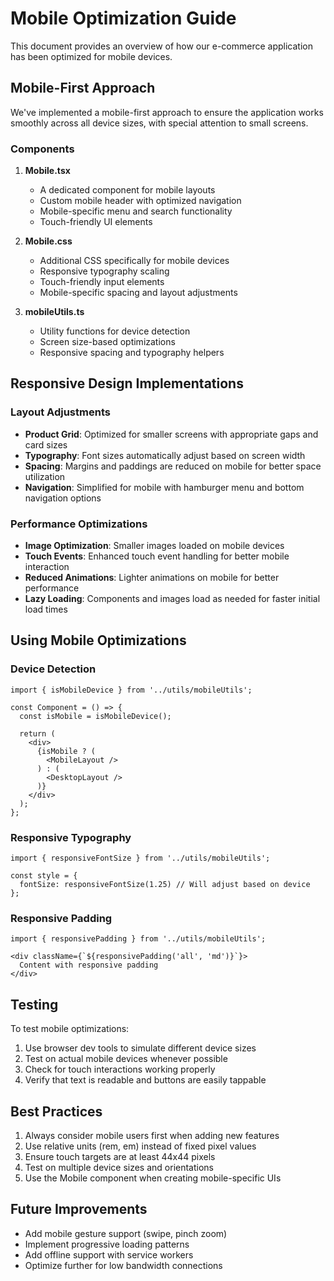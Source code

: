 # Mobile Optimization Guide

This document provides an overview of how our e-commerce application has been optimized for mobile devices.

## Mobile-First Approach

We've implemented a mobile-first approach to ensure the application works smoothly across all device sizes, with special attention to small screens.

### Components

1. **Mobile.tsx**
   - A dedicated component for mobile layouts
   - Custom mobile header with optimized navigation
   - Mobile-specific menu and search functionality
   - Touch-friendly UI elements

2. **Mobile.css**
   - Additional CSS specifically for mobile devices
   - Responsive typography scaling
   - Touch-friendly input elements
   - Mobile-specific spacing and layout adjustments

3. **mobileUtils.ts**
   - Utility functions for device detection
   - Screen size-based optimizations
   - Responsive spacing and typography helpers

## Responsive Design Implementations

### Layout Adjustments

- **Product Grid**: Optimized for smaller screens with appropriate gaps and card sizes
- **Typography**: Font sizes automatically adjust based on screen width
- **Spacing**: Margins and paddings are reduced on mobile for better space utilization
- **Navigation**: Simplified for mobile with hamburger menu and bottom navigation options

### Performance Optimizations

- **Image Optimization**: Smaller images loaded on mobile devices
- **Touch Events**: Enhanced touch event handling for better mobile interaction
- **Reduced Animations**: Lighter animations on mobile for better performance
- **Lazy Loading**: Components and images load as needed for faster initial load times

## Using Mobile Optimizations

### Device Detection

```tsx
import { isMobileDevice } from '../utils/mobileUtils';

const Component = () => {
  const isMobile = isMobileDevice();
  
  return (
    <div>
      {isMobile ? (
        <MobileLayout />
      ) : (
        <DesktopLayout />
      )}
    </div>
  );
};
```

### Responsive Typography

```tsx
import { responsiveFontSize } from '../utils/mobileUtils';

const style = {
  fontSize: responsiveFontSize(1.25) // Will adjust based on device
};
```

### Responsive Padding

```tsx
import { responsivePadding } from '../utils/mobileUtils';

<div className={`${responsivePadding('all', 'md')}`}>
  Content with responsive padding
</div>
```

## Testing

To test mobile optimizations:
1. Use browser dev tools to simulate different device sizes
2. Test on actual mobile devices whenever possible
3. Check for touch interactions working properly
4. Verify that text is readable and buttons are easily tappable

## Best Practices

1. Always consider mobile users first when adding new features
2. Use relative units (rem, em) instead of fixed pixel values
3. Ensure touch targets are at least 44x44 pixels
4. Test on multiple device sizes and orientations
5. Use the Mobile component when creating mobile-specific UIs

## Future Improvements

- Add mobile gesture support (swipe, pinch zoom)
- Implement progressive loading patterns
- Add offline support with service workers
- Optimize further for low bandwidth connections
